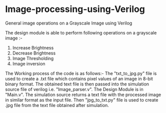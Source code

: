 # Image-processing-using-Verilog
General image operations on a Grayscale Image using Verilog

The design module is able to perform following operations on a grayscale image :- 
1. Increase Brightness
2. Decrease Brightness
3. Image Thresholding
4. Image inversion

The Working process of the code is as follows:-
The "txt_to_jpg.py" file is used to create a .txt file which contains pixel values of an image in 8-bit binary format.
The obtained text file is then passed into the simulation source file of verilog i.e. "Image_parser.v".
The Design Module is in "Main.v".
The simulation source returns a text file with the processed image in similar format as the input file.
Then "jpg_to_txt.py" file is used to create .jpg file from the text file obtained after simulation.
